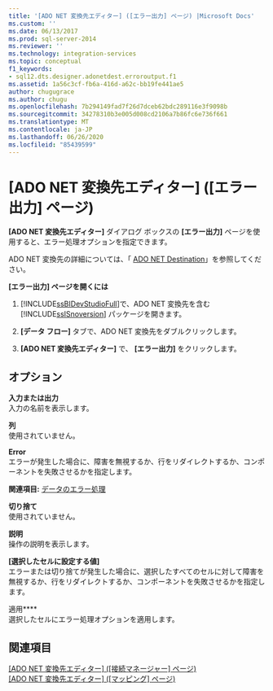 ```yaml
---
title: '[ADO NET 変換先エディター] ([エラー出力] ページ) |Microsoft Docs'
ms.custom: ''
ms.date: 06/13/2017
ms.prod: sql-server-2014
ms.reviewer: ''
ms.technology: integration-services
ms.topic: conceptual
f1_keywords:
- sql12.dts.designer.adonetdest.erroroutput.f1
ms.assetid: 1a56c3cf-fb6a-416d-a62c-bb19fe441ae5
author: chugugrace
ms.author: chugu
ms.openlocfilehash: 7b294149fad7f26d7dceb62bdc289116e3f9098b
ms.sourcegitcommit: 34278310b3e005d008cd2106a7b86fc6e736f661
ms.translationtype: MT
ms.contentlocale: ja-JP
ms.lasthandoff: 06/26/2020
ms.locfileid: "85439599"
---
```

# <a name="ado-net-destination-editor-error-output-page"></a>[ADO NET 変換先エディター] ([エラー出力] ページ)
  **[ADO NET 変換先エディター]** ダイアログ ボックスの **[エラー出力]** ページを使用すると、エラー処理オプションを指定できます。  
  
 ADO NET 変換先の詳細については、「 [ADO NET Destination](data-flow/ado-net-destination.md)」を参照してください。  
  
 **[エラー出力] ページを開くには**  
  
1.  [!INCLUDE[ssBIDevStudioFull](../includes/ssbidevstudiofull-md.md)]で、ADO NET 変換先を含む [!INCLUDE[ssISnoversion](../includes/ssisnoversion-md.md)] パッケージを開きます。  
  
2.  **[データ フロー]** タブで、ADO NET 変換先をダブルクリックします。  
  
3.  **[ADO NET 変換先エディター]** で、 **[エラー出力]** をクリックします。  
  
## <a name="options"></a>オプション  
 **入力または出力**  
 入力の名前を表示します。  
  
 **列**  
 使用されていません。  
  
 **Error**  
 エラーが発生した場合に、障害を無視するか、行をリダイレクトするか、コンポーネントを失敗させるかを指定します。  
  
 **関連項目:** [データのエラー処理](data-flow/error-handling-in-data.md)  
  
 **切り捨て**  
 使用されていません。  
  
 **説明**  
 操作の説明を表示します。  
  
 **[選択したセルに設定する値]**  
 エラーまたは切り捨てが発生した場合に、選択したすべてのセルに対して障害を無視するか、行をリダイレクトするか、コンポーネントを失敗させるかを指定します。  
  
 適用****  
 選択したセルにエラー処理オプションを適用します。  
  
## <a name="see-also"></a>関連項目  
 [[ADO NET 変換先エディター] &#40;[接続マネージャー] ページ&#41;](../../2014/integration-services/ado-net-destination-editor-connection-manager-page.md)   
 [[ADO NET 変換先エディター] &#40;[マッピング] ページ&#41;](../../2014/integration-services/ado-net-destination-editor-mappings-page.md)  
  
  
